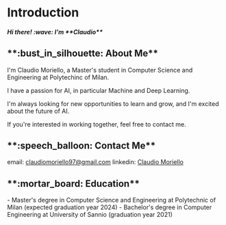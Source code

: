 # Introduction

<h5>Hi there! :wave: I'm **Claudio**</h5>

<h2>**:bust_in_silhouette: About Me**</h2>

I'm Claudio Moriello, a Master's student in Computer Science and Engineering at Polytechinc of Milan. 

I have a passion for AI, in particular Machine and Deep Learning.

I'm always looking for new opportunities to learn and grow, and I'm excited about the future of AI. 

If you're interested in working together, feel free to contact me.

<h2>**:speech_balloon: Contact Me**</h2>

email: claudiomoriello97@gmail.com
linkedin: [Claudio Moriello](https://www.linkedin.com/in/claudio-moriello-9308bb165/)

<h2>**:mortar_board: Education**</h2>
- Master's degree in Computer Science and Engineering at Polytechnic of Milan (expected graduation year 2024)
- Bachelor's degree in Computer Engineering at University of Sannio (graduation year 2021)
